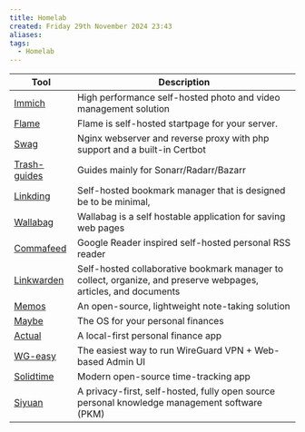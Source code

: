 ```yaml
---
title: Homelab
created: Friday 29th November 2024 23:43
aliases: 
tags:
  - Homelab
---
```


| Tool                                                   | Description                                                                                                     |
| ------------------------------------------------------ | --------------------------------------------------------------------------------------------------------------- |
| [Immich](https://github.com/immich-app/immich)         | High performance self-hosted photo and video management solution                                                |
| [Flame](https://github.com/pawelmalak/flame)           | Flame is self-hosted startpage for your server.                                                                 |
| [Swag](https://github.com/linuxserver/docker-swag)     | Nginx webserver and reverse proxy with php support and a built-in Certbot                                       |
| [Trash-guides](https://trash-guides.info/)             | Guides mainly for Sonarr/Radarr/Bazarr                                                                          |
| [Linkding](https://github.com/sissbruecker/linkding)   | Self-hosted bookmark manager that is designed be to be minimal,                                                 |
| [Wallabag](https://github.com/wallabag/wallabag)       | Wallabag is a self hostable application for saving web pages                                                    |
| [Commafeed](https://github.com/Athou/commafeed)        | Google Reader inspired self-hosted personal RSS reader                                                          |
| [Linkwarden](https://github.com/linkwarden/linkwarden) | Self-hosted collaborative bookmark manager to collect, organize, and preserve webpages, articles, and documents |
| [Memos](https://github.com/usememos/memos)             | An open-source, lightweight note-taking solution                                                                |
| [Maybe](https://github.com/maybe-finance/maybe)        | The OS for your personal finances                                                                               |
| [Actual](https://github.com/actualbudget/actual)       | A local-first personal finance app                                                                              |
| [WG-easy](https://github.com/wg-easy/wg-easy)          | The easiest way to run WireGuard VPN + Web-based Admin UI                                                       |
| [Solidtime](https://github.com/solidtime-io/solidtime) | Modern open-source time-tracking app                                                                            |
| [Siyuan](https://github.com/siyuan-note/siyuan)        | A privacy-first, self-hosted, fully open source personal knowledge management software (PKM)                    |
